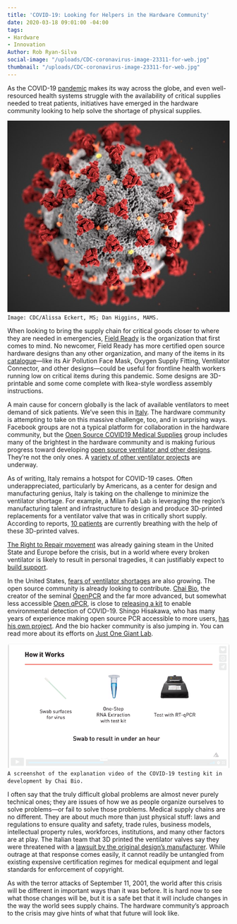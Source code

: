 ```yaml
---
title: 'COVID-19: Looking for Helpers in the Hardware Community'
date: 2020-03-18 09:01:00 -04:00
tags:
- Hardware
- Innovation
Author: Rob Ryan-Silva
social-image: "/uploads/CDC-coronavirus-image-23311-for-web.jpg"
thumbnail: "/uploads/CDC-coronavirus-image-23311-for-web.jpg"
---
```


As the COVID-19 [pandemic](https://www.cnn.com/2020/03/11/health/coronavirus-pandemic-world-health-organization/index.html) makes its way across the globe, and even well-resourced health systems struggle with the availability of critical supplies needed to treat patients, initiatives have emerged in the hardware community looking to help solve the shortage of physical supplies.

<!--more-->

![CDC-coronavirus-image-23311-for-web.jpg](/uploads/CDC-coronavirus-image-23311-for-web.jpg)`Image: CDC/Alissa Eckert, MS; Dan Higgins, MAMS.`

When looking to bring the supply chain for critical goods closer to where they are needed in emergencies, [Field Ready](https://www.fieldready.org/) is the organization that first comes to mind. No newcomer, Field Ready has more certified open source hardware designs than any other organization, and many of the items in its [catalogue](https://airtable.com/shrqwRqxAVvaF1q4z/tblJv98WkMMsgDRiE/viwQARb0J2MZZQ2GH?blocks=hide)—like its Air Pollution Face Mask, Oxygen Supply Fitting, Ventilator Connector, and other designs—could be useful for frontline health workers running low on critical items during this pandemic. Some designs are 3D-printable and some come complete with Ikea-style wordless assembly instructions.

A main cause for concern globally is the lack of available ventilators to meet demand of sick patients. We’ve seen this in [Italy](https://www.reuters.com/article/us-health-coronavirus-draegerwerk-ventil/germany-italy-rush-to-buy-life-saving-ventilators-as-manufacturers-warn-of-shortages-idUSKBN210362). The hardware community is attempting to take on this massive challenge, too, and in surprising ways. Facebook groups are not a typical platform for collaboration in the hardware community, but the [Open Source COVID19 Medical Supplies](https://www.facebook.com/groups/670932227050506/about/) group includes many of the brightest in the hardware community and is making furious progress toward developing [open source ventilator and other designs](https://docs.google.com/document/d/1-71FJTmI1Q1kjSDLP0EegMERjg_0kk_7UfaRE4r66Mg/edit?fbclid=IwAR0ALGOnsVTfdm2SgV3pORJY22x_Nft32coJSV7xQwTY57NBAIsZ08RlmUs). They’re not the only ones. A [variety of other ventilator projects](https://www.notechmagazine.com/2020/03/open-source-breathing-ventilators-covid19.html) are underway.

As of writing, Italy remains a hotspot for COVID-19 cases. Often underappreciated, particularly by Americans, as a center for design and manufacturing genius, Italy is taking on the challenge to minimize the ventilator shortage. For example, a Milan Fab Lab is leveraging the region’s manufacturing talent and infrastructure to design and produce 3D-printed replacements for a ventilator valve that was in critically short supply. According to reports, [10 patients](https://www.3dprintingmedia.network/covid-19-3d-printed-valve-for-reanimation-device/) are currently breathing with the help of these 3D-printed valves.

[The Right to Repair movement](https://repair.org/) was already gaining steam in the United State and Europe before the crisis, but in a world where every broken ventilator is likely to result in personal tragedies, it can justifiably expect to [build support](https://www.vice.com/en_us/article/wxekgx/hospitals-need-to-repair-ventilators-manufacturers-are-making-that-impossible).

In the United States, [fears of ventilator shortages](https://www.nytimes.com/2020/03/17/nyregion/ny-coronavirus-ventilators.html) are also growing. The open source community is already looking to contribute. [Chai Bio](https://www.chaibio.com/), the creator of the seminal [OpenPCR](https://openpcr.org/) and the far more advanced, but somewhat less accessible [Open qPCR](https://www.chaibio.com/openqpcr), is close to [releasing a kit](https://www.chaibio.com/coronavirus) to enable environmental detection of COVID-19. Shingo Hisakawa, who has many years of experience making open source PCR accessible to more users, [has his own project](https://github.com/hisashin/NinjaPCR/wiki/NinjaPCR's-fight-with-COVID-19?fbclid=IwAR3zVo0g4cXKCh9KKiO6XbMFc_4h3FdSmK-YXfgjyRqvdFrzBFUUviQ-EDc). And the bio hacker community is also jumping in. You can read more about its efforts on [Just One Giant Lab](https://app.jogl.io/project/118).

![3-19-2020_COVID-19test.PNG](/uploads/3-19-2020_COVID-19test.PNG)`A screenshot of the explanation video of the COVID-19 testing kit in development by Chai Bio.`

I often say that the truly difficult global problems are almost never purely technical ones; they are issues of how we as people organize ourselves to solve problems—or fail to solve those problems. Medical supply chains are no different. They are about much more than just physical stuff: laws and regulations to ensure quality and safety, trade rules, business models, intellectual property rules, workforces, institutions, and many other factors are at play. The Italian team that 3D printed the ventilator valves say they were threatened with a [lawsuit by the original design’s manufacturer](https://www.techdirt.com/articles/20200317/04381644114/volunteers-3d-print-unobtainable-11000-valve-1-to-keep-covid-19-patients-alive-original-manufacturer-threatens-to-sue.shtml). While outrage at that response comes easily, it cannot readily be untangled from existing expensive certification regimes for medical equipment and legal standards for enforcement of copyright.

As with the terror attacks of September 11, 2001, the world after this crisis will be different in important ways than it was before. It is hard now to see what those changes will be, but it is a safe bet that it will include changes in the way the world sees supply chains. The hardware community’s approach to the crisis may give hints of what that future will look like.
